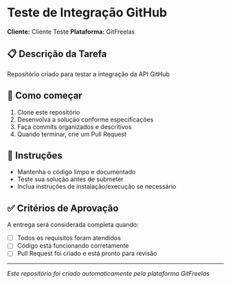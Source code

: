 # Teste de Integração GitHub

**Cliente:** Cliente Teste
**Plataforma:** GitFreelas

## 📋 Descrição da Tarefa

Repositório criado para testar a integração da API GitHub

## 🚀 Como começar

1. Clone este repositório
2. Desenvolva a solução conforme especificações
3. Faça commits organizados e descritivos
4. Quando terminar, crie um Pull Request

## 📝 Instruções

- Mantenha o código limpo e documentado
- Teste sua solução antes de submeter
- Inclua instruções de instalação/execução se necessário

## ✅ Critérios de Aprovação

A entrega será considerada completa quando:
- [ ] Todos os requisitos foram atendidos
- [ ] Código está funcionando corretamente
- [ ] Pull Request foi criado e está pronto para revisão

---
*Este repositório foi criado automaticamente pela plataforma GitFreelas*
